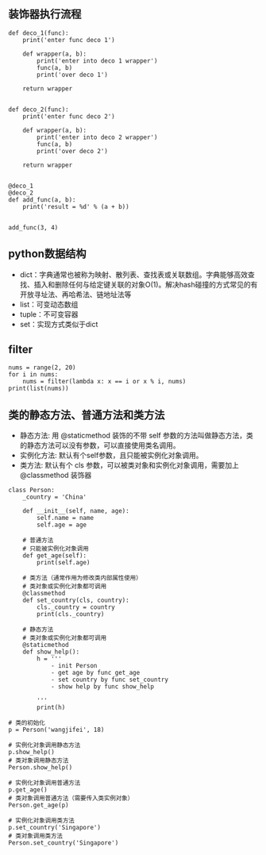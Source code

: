 ## 装饰器执行流程
```
def deco_1(func):
    print('enter func deco 1')

    def wrapper(a, b):
        print('enter into deco 1 wrapper')
        func(a, b)
        print('over deco 1')

    return wrapper


def deco_2(func):
    print('enter func deco 2')

    def wrapper(a, b):
        print('enter into deco 2 wrapper')
        func(a, b)
        print('over deco 2')

    return wrapper


@deco_1
@deco_2
def add_func(a, b):
    print('result = %d' % (a + b))


add_func(3, 4)

```
## python数据结构
 - dict：字典通常也被称为映射、散列表、查找表或关联数组。字典能够高效查找、插入和删除任何与给定键关联的对象O(1)。解决hash碰撞的方式常见的有开放寻址法、再哈希法、链地址法等
 - list：可变动态数组
 - tuple：不可变容器
 - set：实现方式类似于dict

## filter
```
nums = range(2, 20)
for i in nums:
    nums = filter(lambda x: x == i or x % i, nums)
print(list(nums))

```
## 类的静态方法、普通方法和类方法
- 静态方法: 用 @staticmethod 装饰的不带 self 参数的方法叫做静态方法，类的静态方法可以没有参数，可以直接使用类名调用。
- 实例化方法: 默认有个self参数，且只能被实例化对象调用。
- 类方法: 默认有个 cls 参数，可以被类对象和实例化对象调用，需要加上 @classmethod 装饰器
```
class Person:
    _country = 'China'

    def __init__(self, name, age):
        self.name = name
        self.age = age

    # 普通方法
    # 只能被实例化对象调用
    def get_age(self):
        print(self.age)

    # 类方法（通常作用为修改类内部属性使用）
    # 类对象或实例化对象都可调用
    @classmethod
    def set_country(cls, country):
        cls._country = country
        print(cls._country)

    # 静态方法
    # 类对象或实例化对象都可调用
    @staticmethod
    def show_help():
        h = '''
            - init Person 
            - get age by func get_age
            - set country by func set_country
            - show help by func show_help
        
        '''
        print(h)

# 类的初始化
p = Person('wangjifei', 18)

# 实例化对象调用静态方法
p.show_help()
# 类对象调用静态方法
Person.show_help()

# 实例化对象调用普通方法
p.get_age()
# 类对象调用普通方法（需要传入类实例对象）
Person.get_age(p)

# 实例化对象调用类方法
p.set_country('Singapore')
# 类对象调用类方法
Person.set_country('Singapore')

```
